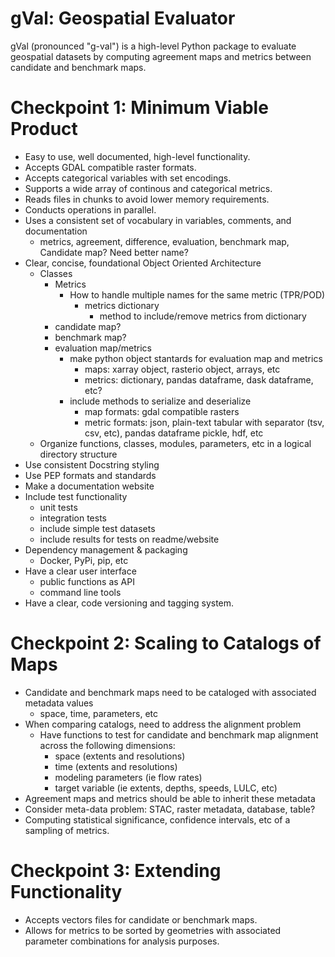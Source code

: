 # gVal: Geospatial Evaluator
gVal (pronounced "g-val") is a high-level Python package to evaluate geospatial datasets by computing agreement maps and metrics between candidate and benchmark maps.

# Checkpoint 1: Minimum Viable Product
- Easy to use, well documented, high-level functionality.
- Accepts GDAL compatible raster formats.
- Accepts categorical variables with set encodings.
- Supports a wide array of continous and categorical metrics.
- Reads files in chunks to avoid lower memory requirements.
- Conducts operations in parallel.
- Uses a consistent set of vocabulary in variables, comments, and documentation
    - metrics, agreement, difference, evaluation, benchmark map, Candidate map? Need better name?
- Clear, concise, foundational Object Oriented Architecture
    - Classes
        - Metrics
            - How to handle multiple names for the same metric (TPR/POD)
                - metrics dictionary
                    - method to include/remove metrics from dictionary
        - candidate map?
        - benchmark map?
        - evaluation map/metrics
            - make python object stantards for evaluation map and metrics
                - maps: xarray object, rasterio object, arrays, etc
                - metrics: dictionary, pandas dataframe, dask dataframe, etc?
            - include methods to serialize and deserialize
                - map formats: gdal compatible rasters
                - metric formats: json, plain-text tabular with separator (tsv, csv, etc), pandas dataframe pickle, hdf, etc
     - Organize functions, classes, modules, parameters, etc in a logical directory structure
- Use consistent Docstring styling
- Use PEP formats and standards
- Make a documentation website
- Include test functionality
    - unit tests
    - integration tests
    - include simple test datasets
    - include results for tests on readme/website
- Dependency management & packaging
    - Docker, PyPi, pip, etc
- Have a clear user interface
    - public functions as API
    - command line tools
- Have a clear, code versioning and tagging system.

# Checkpoint 2: Scaling to Catalogs of Maps
- Candidate and benchmark maps need to be cataloged with associated metadata values
    - space, time, parameters, etc
- When comparing catalogs, need to address the alignment problem
    - Have functions to test for candidate and benchmark map alignment across the following dimensions:
        - space (extents and resolutions)
        - time (extents and resolutions)
        - modeling parameters (ie flow rates)
        - target variable (ie extents, depths, speeds, LULC, etc)
- Agreement maps and metrics should be able to inherit these metadata 
- Consider meta-data problem: STAC, raster metadata, database, table?
- Computing statistical significance, confidence intervals, etc of a sampling of metrics.

# Checkpoint 3: Extending Functionality
- Accepts vectors files for candidate or benchmark maps.
- Allows for metrics to be sorted by geometries with associated parameter combinations for analysis purposes.
